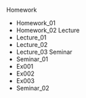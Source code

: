 Homework
 - Homework_01
 - Homework_02
Lecture
 - Lecture_01
 - Lecture_02
 - Lecture_03
Seminar
- Seminar_01
 - Ex001
 - Ex002
 - Ex003
- Seminar_02